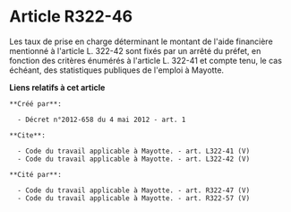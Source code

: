 # Article R322-46

Les taux de prise en charge déterminant le montant de l'aide financière mentionné à l'article L. 322-42 sont fixés par un
arrêté du préfet, en fonction des critères énumérés à l'article L. 322-41 et compte tenu, le cas échéant, des statistiques
publiques de l'emploi à Mayotte.

**Liens relatifs à cet article**

	**Créé par**:

	  - Décret n°2012-658 du 4 mai 2012 - art. 1

	**Cite**:

	  - Code du travail applicable à Mayotte. - art. L322-41 (V)
	  - Code du travail applicable à Mayotte. - art. L322-42 (V)

	**Cité par**:

	  - Code du travail applicable à Mayotte. - art. R322-47 (V)
	  - Code du travail applicable à Mayotte. - art. R322-57 (V)
